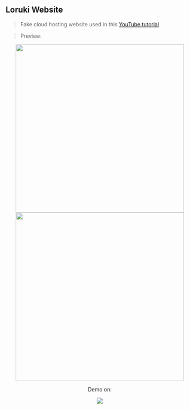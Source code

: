 ## Loruki Website

> Fake cloud hosting website used in this [YouTube tutorial](https://www.youtube.com/watch?v=p0bGHP-PXD4)

> Preview:
<p align='center'>
 <img src="src\img\gifs\loruki-desktop-view.gif"  height='450px'/>
 <img src="src\img\gifs\loruki-mobile-view.gif"  height='450px'>
</p>
<p align='center'> Demo on: </p>
<p align='center'>
  <a href='https://elegant-bhabha-49f5a5.netlify.app/' target='_blank'>
    <img src="https://img.shields.io/badge/netlify%20-00C7B7.svg?&style=for-the-badge&logo=netlify&logoColor=white" />
  </a>
</p>
